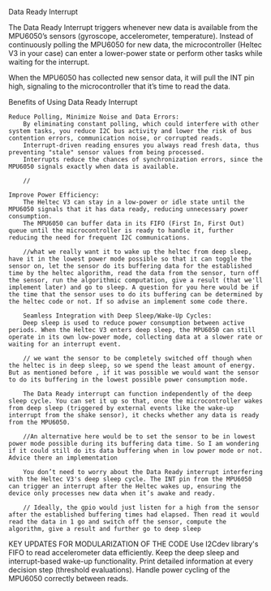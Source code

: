 
Data Ready Interrupt

The Data Ready Interrupt triggers whenever new data is available from the MPU6050’s sensors (gyroscope, accelerometer, temperature). Instead of continuously polling the MPU6050 for new data, the microcontroller (Heltec V3 in your case) can enter a lower-power state or perform other tasks while waiting for the interrupt.

When the MPU6050 has collected new sensor data, it will pull the INT pin high, signaling to the microcontroller that it’s time to read the data.

Benefits of Using Data Ready Interrupt

    Reduce Polling, Minimize Noise and Data Errors:
        By eliminating constant polling, which could interfere with other system tasks, you reduce I2C bus activity and lower the risk of bus contention errors, communication noise, or corrupted reads.
        Interrupt-driven reading ensures you always read fresh data, thus preventing "stale" sensor values from being processed.
        Interrupts reduce the chances of synchronization errors, since the MPU6050 signals exactly when data is available.

        //

    Improve Power Efficiency:
        The Heltec V3 can stay in a low-power or idle state until the MPU6050 signals that it has data ready, reducing unnecessary power consumption.
        The MPU6050 can buffer data in its FIFO (First In, First Out) queue until the microcontroller is ready to handle it, further reducing the need for frequent I2C communications.
        
        //what we really want it to wake up the heltec from deep sleep, have it in the lowest power mode possible so that it can toggle the sensor on, let the sensor do its buffering data for the established time by the heltec algorithm, read the data from the sensor, turn off the sensor, run the algorithmic computation, give a result (that we'll implement later) and go to sleep. A question for you here would be if the time that the sensor uses to do its buffering can be determined by the heltec code or not. If so advise an implement some code there.

        Seamless Integration with Deep Sleep/Wake-Up Cycles:
        Deep sleep is used to reduce power consumption between active periods. When the Heltec V3 enters deep sleep, the MPU6050 can still operate in its own low-power mode, collecting data at a slower rate or waiting for an interrupt event.

        // we want the sensor to be completely switched off though when the heltec is in deep sleep, so we spend the least amount of energy. But as mentioned before , if it was possible we would want the sensor to do its buffering in the lowest possible power consumption mode.

        The Data Ready interrupt can function independently of the deep sleep cycle. You can set it up so that, once the microcontroller wakes from deep sleep (triggered by external events like the wake-up interrupt from the shake sensor), it checks whether any data is ready from the MPU6050.

        //An alternative here would be to set the sensor to be in lowest power mode possible during its buffering data time. So I am wondering if it could still do its data buffering when in low power mode or not. Advice there an implementation

        You don’t need to worry about the Data Ready interrupt interfering with the Heltec V3's deep sleep cycle. The INT pin from the MPU6050 can trigger an interrupt after the Heltec wakes up, ensuring the device only processes new data when it’s awake and ready.

        // Ideally, the gpio would just listen for a high from the sensor after the established buffering times had elapsed. Then read it would read the data in 1 go and switch off the sensor, compute the algorithm, give a result and further go to deep sleep

KEY UPDATES FOR MODULARIZATION OF THE CODE
        Use I2Cdev library's FIFO to read accelerometer data efficiently.
Keep the deep sleep and interrupt-based wake-up functionality.
Print detailed information at every decision step (threshold evaluations).
Handle power cycling of the MPU6050 correctly between reads.